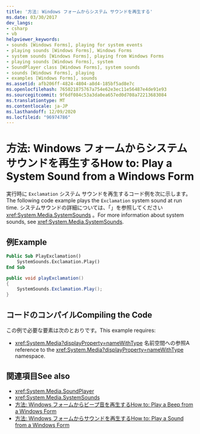 ```yaml
---
title: '方法: Windows フォームからシステム サウンドを再生する'
ms.date: 03/30/2017
dev_langs:
- csharp
- vb
helpviewer_keywords:
- sounds [Windows Forms], playing for system events
- playing sounds [Windows Forms], Windows Forms
- system sounds [Windows Forms], playing from Windows Forms
- playing sounds [Windows Forms], system
- SoundPlayer class [Windows Forms], system sounds
- sounds [Windows Forms], playing
- examples [Windows Forms], sounds
ms.assetid: afb206ff-4824-4804-a8d4-185bf5ad8e7c
ms.openlocfilehash: 765021875767a754e62e3ec11e56487e4de91e93
ms.sourcegitcommit: 9f6df084c53a3da0ea657ed0d708a72213683084
ms.translationtype: MT
ms.contentlocale: ja-JP
ms.lasthandoff: 12/09/2020
ms.locfileid: "96974786"
---
```

# <a name="how-to-play-a-system-sound-from-a-windows-form"></a><span data-ttu-id="c7dfd-102">方法: Windows フォームからシステム サウンドを再生する</span><span class="sxs-lookup"><span data-stu-id="c7dfd-102">How to: Play a System Sound from a Windows Form</span></span>
<span data-ttu-id="c7dfd-103">実行時に `Exclamation` システム サウンドを再生するコード例を次に示します。</span><span class="sxs-lookup"><span data-stu-id="c7dfd-103">The following code example plays the `Exclamation` system sound at run time.</span></span> <span data-ttu-id="c7dfd-104">システムサウンドの詳細については、「」を参照してください <xref:System.Media.SystemSounds> 。</span><span class="sxs-lookup"><span data-stu-id="c7dfd-104">For more information about system sounds, see <xref:System.Media.SystemSounds>.</span></span>  
  
## <a name="example"></a><span data-ttu-id="c7dfd-105">例</span><span class="sxs-lookup"><span data-stu-id="c7dfd-105">Example</span></span>  
  
```vb  
Public Sub PlayExclamation()  
    SystemSounds.Exclamation.Play()  
End Sub  
```  
  
```csharp  
public void playExclamation()  
{  
    SystemSounds.Exclamation.Play();  
}  
```  
  
## <a name="compiling-the-code"></a><span data-ttu-id="c7dfd-106">コードのコンパイル</span><span class="sxs-lookup"><span data-stu-id="c7dfd-106">Compiling the Code</span></span>  
 <span data-ttu-id="c7dfd-107">この例で必要な要素は次のとおりです。</span><span class="sxs-lookup"><span data-stu-id="c7dfd-107">This example requires:</span></span>  
  
- <span data-ttu-id="c7dfd-108"><xref:System.Media?displayProperty=nameWithType> 名前空間への参照</span><span class="sxs-lookup"><span data-stu-id="c7dfd-108">A reference to the <xref:System.Media?displayProperty=nameWithType> namespace.</span></span>  
  
## <a name="see-also"></a><span data-ttu-id="c7dfd-109">関連項目</span><span class="sxs-lookup"><span data-stu-id="c7dfd-109">See also</span></span>

- <xref:System.Media.SoundPlayer>
- <xref:System.Media.SystemSounds>
- [<span data-ttu-id="c7dfd-110">方法: Windows フォームからビープ音を再生する</span><span class="sxs-lookup"><span data-stu-id="c7dfd-110">How to: Play a Beep from a Windows Form</span></span>](how-to-play-a-beep-from-a-windows-form.md)
- [<span data-ttu-id="c7dfd-111">方法: Windows フォームからサウンドを再生する</span><span class="sxs-lookup"><span data-stu-id="c7dfd-111">How to: Play a Sound from a Windows Form</span></span>](how-to-play-a-sound-from-a-windows-form.md)
